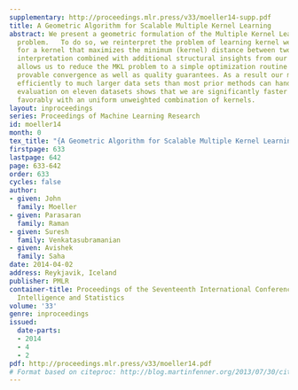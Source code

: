 ```yaml
---
supplementary: http://proceedings.mlr.press/v33/moeller14-supp.pdf
title: A Geometric Algorithm for Scalable Multiple Kernel Learning
abstract: We present a geometric formulation of the Multiple Kernel Learning (MKL)
  problem.   To do so, we reinterpret the problem of learning kernel weights as searching
  for a kernel that maximizes the minimum (kernel) distance between two convex polytopes.   This
  interpretation combined with additional structural insights from our geometric formulation
  allows us to reduce the MKL problem to a simple optimization routine that yields
  provable convergence as well as quality guarantees. As a result our method scales
  efficiently to much larger data sets than most prior methods can handle. Empirical
  evaluation on eleven datasets shows that we are significantly faster and even compare
  favorably with an uniform unweighted combination of kernels.
layout: inproceedings
series: Proceedings of Machine Learning Research
id: moeller14
month: 0
tex_title: "{A Geometric Algorithm for Scalable Multiple Kernel Learning}"
firstpage: 633
lastpage: 642
page: 633-642
order: 633
cycles: false
author:
- given: John
  family: Moeller
- given: Parasaran
  family: Raman
- given: Suresh
  family: Venkatasubramanian
- given: Avishek
  family: Saha
date: 2014-04-02
address: Reykjavik, Iceland
publisher: PMLR
container-title: Proceedings of the Seventeenth International Conference on Artificial
  Intelligence and Statistics
volume: '33'
genre: inproceedings
issued:
  date-parts:
  - 2014
  - 4
  - 2
pdf: http://proceedings.mlr.press/v33/moeller14.pdf
# Format based on citeproc: http://blog.martinfenner.org/2013/07/30/citeproc-yaml-for-bibliographies/
---
```

